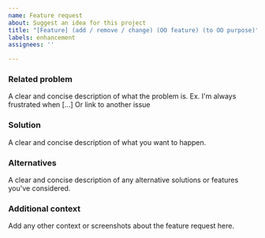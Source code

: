 ```yaml
---
name: Feature request
about: Suggest an idea for this project
title: "[Feature] (add / remove / change) (OO feature) (to OO purpose)"
labels: enhancement
assignees: ''

---
```


### Related problem
A clear and concise description of what the problem is. Ex. I'm always frustrated when [...]
Or link to another issue

### Solution
A clear and concise description of what you want to happen.

### Alternatives
A clear and concise description of any alternative solutions or features you've considered.

### Additional context
Add any other context or screenshots about the feature request here.
